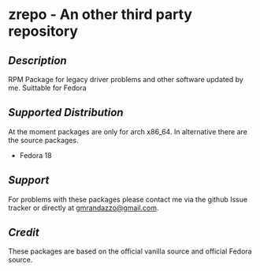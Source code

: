 **zrepo - An other third party repository**
==============

*Description*
--------------

RPM Package for legacy driver problems and other software updated by me.
Suittable for Fedora


*Supported Distribution*
--------------
At the moment packages are only for arch x86_64. In alternative there are the source packages. 

- Fedora 18

*Support*
--------------

For problems with these packages please contact me via the github Issue tracker or directly at gmrandazzo@gmail.com.

*Credit*
--------------
These packages are based on the official vanilla source and official Fedora source.

